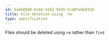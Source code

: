 ```yaml
---
id: ba668500-8c0d-4162-9435-5cd0fe6b8318
title: File deletion using `rm`
type: specification
---
```


Files should be deleted using `rm` rather than `find`
